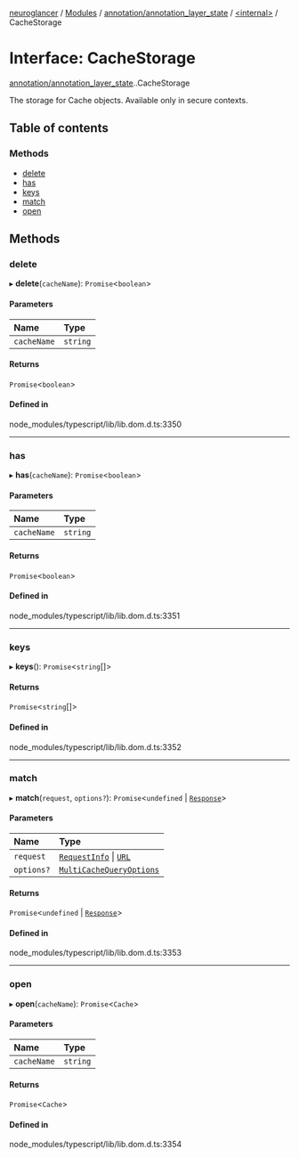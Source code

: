 [neuroglancer](../README.md) / [Modules](../modules.md) / [annotation/annotation\_layer\_state](../modules/annotation_annotation_layer_state.md) / [<internal\>](../modules/annotation_annotation_layer_state._internal_.md) / CacheStorage

# Interface: CacheStorage

[annotation/annotation_layer_state](../modules/annotation_annotation_layer_state.md).[<internal>](../modules/annotation_annotation_layer_state._internal_.md).CacheStorage

The storage for Cache objects.
Available only in secure contexts.

## Table of contents

### Methods

- [delete](annotation_annotation_layer_state._internal_.CacheStorage.md#delete)
- [has](annotation_annotation_layer_state._internal_.CacheStorage.md#has)
- [keys](annotation_annotation_layer_state._internal_.CacheStorage.md#keys)
- [match](annotation_annotation_layer_state._internal_.CacheStorage.md#match)
- [open](annotation_annotation_layer_state._internal_.CacheStorage.md#open)

## Methods

### delete

▸ **delete**(`cacheName`): `Promise`<`boolean`\>

#### Parameters

| Name | Type |
| :------ | :------ |
| `cacheName` | `string` |

#### Returns

`Promise`<`boolean`\>

#### Defined in

node_modules/typescript/lib/lib.dom.d.ts:3350

___

### has

▸ **has**(`cacheName`): `Promise`<`boolean`\>

#### Parameters

| Name | Type |
| :------ | :------ |
| `cacheName` | `string` |

#### Returns

`Promise`<`boolean`\>

#### Defined in

node_modules/typescript/lib/lib.dom.d.ts:3351

___

### keys

▸ **keys**(): `Promise`<`string`[]\>

#### Returns

`Promise`<`string`[]\>

#### Defined in

node_modules/typescript/lib/lib.dom.d.ts:3352

___

### match

▸ **match**(`request`, `options?`): `Promise`<`undefined` \| [`Response`](../modules/annotation_annotation_layer_state._internal_.md#response)\>

#### Parameters

| Name | Type |
| :------ | :------ |
| `request` | [`RequestInfo`](../modules/annotation_annotation_layer_state._internal_.md#requestinfo) \| [`URL`](../modules/annotation_annotation_layer_state._internal_.md#url) |
| `options?` | [`MultiCacheQueryOptions`](annotation_annotation_layer_state._internal_.MultiCacheQueryOptions.md) |

#### Returns

`Promise`<`undefined` \| [`Response`](../modules/annotation_annotation_layer_state._internal_.md#response)\>

#### Defined in

node_modules/typescript/lib/lib.dom.d.ts:3353

___

### open

▸ **open**(`cacheName`): `Promise`<`Cache`\>

#### Parameters

| Name | Type |
| :------ | :------ |
| `cacheName` | `string` |

#### Returns

`Promise`<`Cache`\>

#### Defined in

node_modules/typescript/lib/lib.dom.d.ts:3354
